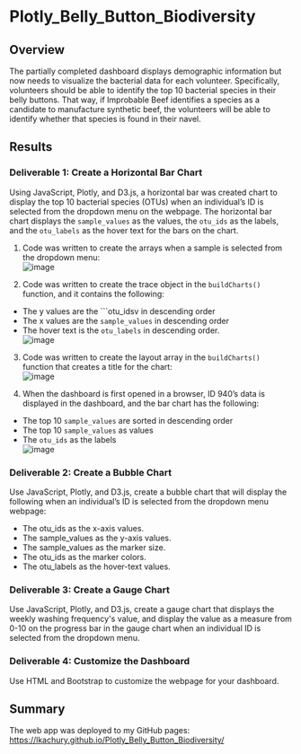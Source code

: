 # Plotly_Belly_Button_Biodiversity


## Overview 
The partially completed dashboard displays demographic information but now needs to visualize the bacterial data for each volunteer. Specifically, volunteers should be able to identify the top 10 bacterial species in their belly buttons. That way, if Improbable Beef identifies a species as a candidate to manufacture synthetic beef, the volunteers will be able to identify whether that species is found in their navel.

## Results

### Deliverable 1: Create a Horizontal Bar Chart 
Using JavaScript, Plotly, and D3.js, a horizontal bar was created chart to display the top 10 bacterial species (OTUs) when an individual’s ID is selected from the dropdown menu on the webpage. The horizontal bar chart displays the ```sample_values``` as the values, the ```otu_ids``` as the labels, and the ```otu_labels``` as the hover text for the bars on the chart. 

1. Code was written to create the arrays when a sample is selected from the dropdown menu:
<br /> ![image](https://user-images.githubusercontent.com/108038989/191837078-54d78dd1-a80a-499e-9d4f-bfb2685c20d8.png)

2. Code was written to create the trace object in the ```buildCharts()``` function, and it contains the following:
- The y values are the ```otu_idsv in descending order
- The x values are the ```sample_values``` in descending order
- The hover text is the ```otu_labels``` in descending order.
<br /> ![image](https://user-images.githubusercontent.com/108038989/191837443-2948fe28-210a-44a6-b390-074431a17264.png)

3. Code was written to create the layout array in the ```buildCharts()``` function that creates a title for the chart:
<br /> ![image](https://user-images.githubusercontent.com/108038989/191837603-e20d591e-5652-49ca-a24a-fbf1d159c6c5.png)

4. When the dashboard is first opened in a browser, ID 940’s data is displayed in the dashboard, and the bar chart has the following: 
- The top 10 ```sample_values``` are sorted in descending order
- The top 10 ```sample_values``` as values
- The ```otu_ids``` as the labels
<br /> ![image](https://user-images.githubusercontent.com/108038989/191836161-80b3703f-fcf2-4c26-9359-c9f05c509536.png)

### Deliverable 2: Create a Bubble Chart 
Use JavaScript, Plotly, and D3.js, create a bubble chart that will display the following when an individual’s ID is selected from the dropdown menu webpage:
- The otu_ids as the x-axis values. 
- The sample_values as the y-axis values.
- The sample_values as the marker size.
- The otu_ids as the marker colors.
- The otu_labels as the hover-text values.

### Deliverable 3: Create a Gauge Chart 
Use JavaScript, Plotly, and D3.js, create a gauge chart that displays the weekly washing frequency's value, and display the value as a measure from 0-10 on the progress bar in the gauge chart when an individual ID is selected from the dropdown menu.


### Deliverable 4: Customize the Dashboard
Use HTML and Bootstrap to customize the webpage for your dashboard.

## Summary
The web app was deployed to my GitHub pages: https://lkachury.github.io/Plotly_Belly_Button_Biodiversity/

